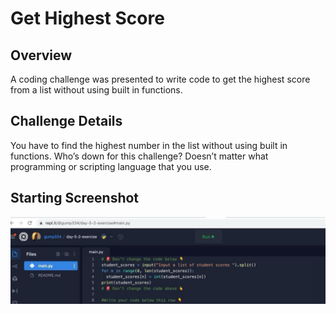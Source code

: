 # Get Highest Score

## Overview

A coding challenge was presented to write code to get the highest score from a list without using built in functions.

## Challenge Details

You have to find the highest number in the list without using built in functions. 
Who’s down for this challenge? Doesn’t matter what programming or scripting language that you use.

## Starting Screenshot

![Python example of challenge](challenge.jpg)